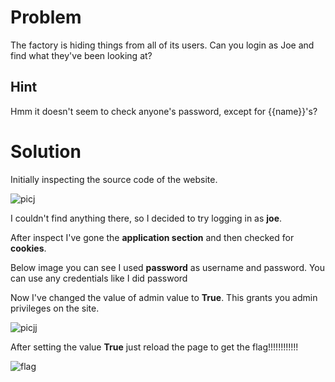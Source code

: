 # Problem

The factory is hiding things from all of its users. Can you login as Joe and find what they've been looking at?

## Hint

Hmm it doesn't seem to check anyone's password, except for {{name}}'s?

# Solution

Initially inspecting the source code of the website.

![picj](https://github.com/user-attachments/assets/b2360917-5ff7-4a23-ab69-03b8396e1f25)

I couldn't find anything there, so I decided to try logging in as **joe**.

After inspect I've gone the **application section** and then checked for **cookies**. 

Below image you can see I used **password** as username and password. You can use any credentials like I did password

Now I've changed the value of admin value to **True**. This grants you admin privileges on the site.


![picjj](https://github.com/user-attachments/assets/fc39314d-75dd-441d-972a-93132c5c5079)

After setting the value **True** just reload the page to get the flag!!!!!!!!!!!!

![flag](https://github.com/user-attachments/assets/c7740f6f-b623-413a-903c-75f5c5ff118c)
